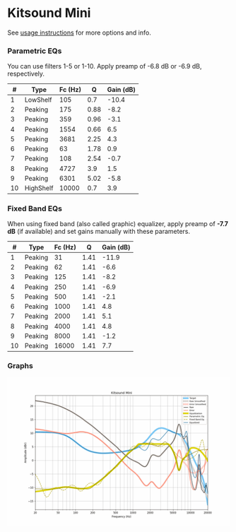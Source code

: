 # Kitsound Mini
See [usage instructions](https://github.com/jaakkopasanen/AutoEq#usage) for more options and info.

### Parametric EQs
You can use filters 1-5 or 1-10. Apply preamp of -6.8 dB or -6.9 dB, respectively.

|   # | Type      |   Fc (Hz) |    Q |   Gain (dB) |
|-----|-----------|-----------|------|-------------|
|   1 | LowShelf  |       105 | 0.7  |       -10.4 |
|   2 | Peaking   |       175 | 0.88 |        -8.2 |
|   3 | Peaking   |       359 | 0.96 |        -3.1 |
|   4 | Peaking   |      1554 | 0.66 |         6.5 |
|   5 | Peaking   |      3681 | 2.25 |         4.3 |
|   6 | Peaking   |        63 | 1.78 |         0.9 |
|   7 | Peaking   |       108 | 2.54 |        -0.7 |
|   8 | Peaking   |      4727 | 3.9  |         1.5 |
|   9 | Peaking   |      6301 | 5.02 |        -5.8 |
|  10 | HighShelf |     10000 | 0.7  |         3.9 |

### Fixed Band EQs
When using fixed band (also called graphic) equalizer, apply preamp of **-7.7 dB** (if available) and set gains manually with these parameters.

|   # | Type    |   Fc (Hz) |    Q |   Gain (dB) |
|-----|---------|-----------|------|-------------|
|   1 | Peaking |        31 | 1.41 |       -11.9 |
|   2 | Peaking |        62 | 1.41 |        -6.6 |
|   3 | Peaking |       125 | 1.41 |        -8.2 |
|   4 | Peaking |       250 | 1.41 |        -6.9 |
|   5 | Peaking |       500 | 1.41 |        -2.1 |
|   6 | Peaking |      1000 | 1.41 |         4.8 |
|   7 | Peaking |      2000 | 1.41 |         5.1 |
|   8 | Peaking |      4000 | 1.41 |         4.8 |
|   9 | Peaking |      8000 | 1.41 |        -1.2 |
|  10 | Peaking |     16000 | 1.41 |         7.7 |

### Graphs
![](./Kitsound%20Mini.png)
